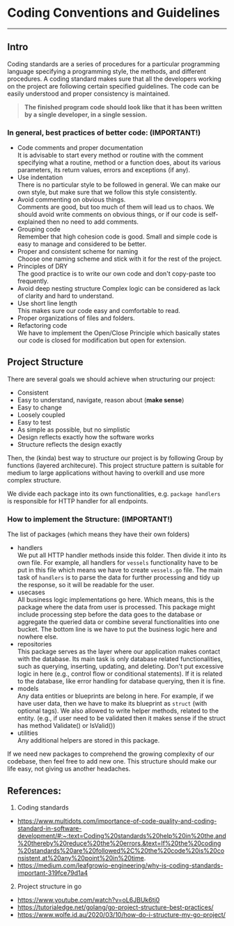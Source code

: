 # Coding Conventions and Guidelines

---

## Intro
Coding standards are a series of procedures for a particular programming language specifying a programming style, the methods, and different procedures.
A coding standard makes sure that all the developers working on the project are following certain specified guidelines. The code can be easily understood and proper consistency is maintained.
> **The finished program code should look like that it has been written by a single developer, in a single session.**

### In general, best practices of better code: (**IMPORTANT!**)
- Code comments and proper documentation </br>
  It is advisable to start every method or routine with the comment specifying what a routine, method or a function does, about its various parameters, its return values, errors and exceptions (if any).
- Use indentation </br>
  There is no particular style to be followed in general. We can make our own style, but make sure that we follow this style consistently.
- Avoid commenting on obvious things. </br>
  Comments are good, but too much of them will lead us to chaos. We should avoid write comments on obvious things, or if our code is self-explained then no need to add comments.
- Grouping code </br>
  Remember that high cohesion code is good. Small and simple code is easy to manage and considered to be better.
- Proper and consistent scheme for naming </br>
  Choose one naming scheme and stick with it for the rest of the project.
- Principles of DRY </br>
  The good practice is to write our own code and don't copy-paste too frequently.
- Avoid deep nesting structure
  Complex logic can be considered as lack of clarity and hard to understand.
- Use short line length </br>
  This makes sure our code easy and comfortable to read.
- Proper organizations of files and folders.
- Refactoring code </br>
  We have to implement the Open/Close Principle which basically states our code is closed for modification but open for extension.
  
## Project Structure

There are several goals we should achieve when structuring our project:
- Consistent
- Easy to understand, navigate, reason about (**make sense**)
- Easy to change
- Loosely coupled
- Easy to test
- As simple as possible, but no simplistic
- Design reflects exactly how the software works
- Structure reflects the design exactly

Then, the (kinda) best way to structure our project is by following Group by functions (layered architecure).
This project structure pattern is suitable for medium to large applications without having to overkill and use more complex structure.

We divide each package into its own functionalities, e.g. `package handlers` is responsible for HTTP handler for all endpoints.

### How to implement the Structure: (**IMPORTANT!**)

The list of packages (which means they have their own folders)
- handlers </br>
  We put all HTTP handler methods inside this folder. Then divide it into its own file. For example, all handlers for `vessels` functionality have to be put in this file which means we have to create `vessels.go` file.
  The main task of `handlers` is to parse the data for further processing and tidy up the response, so it will be readable for the user.
- usecases </br>
  All business logic implementations go here. Which means, this is the package where the data from user is processed.
  This package might include processing step before the data goes to the database or aggregate the queried data or combine several functionalities into one bucket.
  The bottom line is we have to put the business logic here and nowhere else.
- repositories </br>
  This package serves as the layer where our application makes contact with the database.
  Its main task is only database related functionalities, such as querying, inserting, updating, and deleting.
  Don't put excessive logic in here (e.g., control flow or conditional statements).
  If it is related to the database, like error handling for database querying, then it is fine.
- models </br>
  Any data entities or blueprints are belong in here. For example, if we have user data, then we have to make its blueprint as `struct` (with optional tags).
  We also allowed to write helper methods, related to the entity. (e.g., if user need to be validated then it makes sense if the struct has method Validate() or IsValid())
- utilities </br>
  Any additional helpers are stored in this package.
  
If we need new packages to comprehend the growing complexity of our codebase, then feel free to add new one.
This structure should make our life easy, not giving us another headaches.




## References:
1. Coding standards
  - https://www.multidots.com/importance-of-code-quality-and-coding-standard-in-software-development/#:~:text=Coding%20standards%20help%20in%20the,and%20thereby%20reduce%20the%20errors.&text=If%20the%20coding%20standards%20are%20followed%2C%20the%20code%20is%20consistent,at%20any%20point%20in%20time.
  - https://medium.com/leafgrowio-engineering/why-is-coding-standards-important-319fce79d1a4
2. Project structure in go
  - https://www.youtube.com/watch?v=oL6JBUk6tj0
  - https://tutorialedge.net/golang/go-project-structure-best-practices/
  - https://www.wolfe.id.au/2020/03/10/how-do-i-structure-my-go-project/